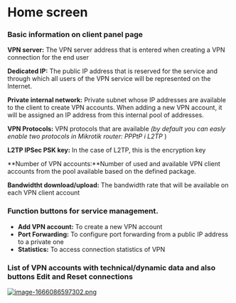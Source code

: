 # Home screen

### Basic information on client panel page

**VPN server:** The VPN server address that is entered when creating a VPN connection for the end user

**Dedicated IP:** The public IP address that is reserved for the service and through which all users of the VPN service will be represented on the Internet.  
  
**Private internal network:** Private subnet whose IP addresses are available to the client to create VPN accounts. When adding a new VPN account, it will be assigned an IP address from this internal pool of addresses.  
  
**VPN Protocols:** VPN protocols that are available *(by default you can easly enable two protocols in Mikrotik router: PPPtP i L2TP* )  
  
**L2TP IPSec PSK key:** In the case of L2TP, this is the encryption key  
  
**Number of VPN accounts:**Number of used and available VPN client accounts from the pool available based on the defined package.  
  
**Bandwidtht download/upload:** The bandwidth rate that will be available on each VPN client account

### Function buttons for service management.

- **Add VPN account:** To create a new VPN account
- **Port Forwarding:** To configure port forwarding from a public IP address to a private one
- **Statistics:** To access connection statistics of VPN

### List of VPN accounts with technical/dynamic data and also buttons **Edit** and **Reset connections**

[![image-1666086597302.png](https://doc.puq.info/uploads/images/gallery/2022-10/scaled-1680-/image-1666086597302.png)](https://doc.puq.info/uploads/images/gallery/2022-10/image-1666086597302.png)
